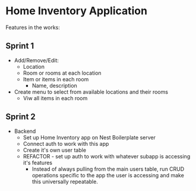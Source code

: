 # Home Inventory Application

Features in the works:

## Sprint 1

- Add/Remove/Edit:
  - Location
  - Room or rooms at each location
  - Item or items in each room
    - Name, description
- Create menu to select from available locations and their rooms
  - Viw all items in each room
  
## Sprint 2

- Backend
  - Set up Home Inventory app on Nest Boilerplate server
  - Connect auth to work with this app
  - Create it's own user table
  - REFACTOR - set up auth to work with whatever subapp is accessing it's features
    - Instead of always pulling from the main users table, run CRUD operations specific to the app the user is accessing and make this universally repeatable.
